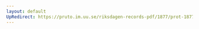 ```yaml
---
layout: default
UpRedirect: https://pruto.im.uu.se/riksdagen-records-pdf/1877/prot-1877--fk--037/prot-1877--fk--037_035.pdf
---
```

